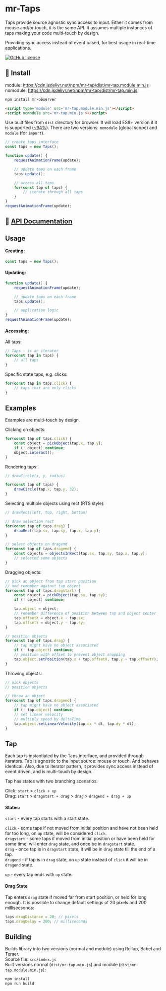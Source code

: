 # mr-Taps

Taps provide source agnostic sync access to input. Either it comes from mouse and/or touch, it is the same API. It assumes multiple instances of taps making your code multi-touch by design.

Providing sync access instead of event based, for best usage in real-time applications.

[![GitHub license](https://img.shields.io/github/license/Naereen/StrapDown.js.svg)](LICENSE)


## :rocket: Install

module: https://cdn.jsdelivr.net/npm/mr-tap/dist/mr-tap.module.min.js  
nomodule: https://cdn.jsdelivr.net/npm/mr-tap/dist/mr-tap.min.js


```bash
npm install mr-observer
```

```html
<script type='module' src='mr-tap.module.min.js'></script>
<script nomodule src='mr-tap.min.js'></script>
```
Use built files from `dist` directory for browser. It will load ES8+ version if it is supported ([~94%](https://caniuse.com/?search=ES8)). There are two versions: `nomodule` (global scope) and `module` (for `import`).

```js
// create taps interface
const taps = new Taps();

function update() {
    requestAnimationFrame(update);

    // update taps on each frame
    taps.update();

    // access all taps
    for(const tap of taps) {
        // iterate through all taps
    }
}
requestAnimationFrame(update);
```

## :scroll: [API Documentation](API.md)

## Usage


#### Creating:

```js
const taps = new Taps();
```

#### Updating:
```js
function update() {
    requestAnimationFrame(update);

    // update taps on each frame
    taps.update();

    // application logic
}
requestAnimationFrame(update);
```


#### Accessing:

All taps:
```js
// Taps - is an iterator
for(const tap in taps) {
    // all taps
}
```

Specific state taps, e.g. clicks:

```js
for(const tap in taps.click) {
    // taps that are only clicks
}
```


## Examples

Examples are multi-touch by design.

Clicking on objects:
```js
for(const tap of taps.click) {
    const object = pickObject(tap.x, tap.y);
    if (! object) continue;
    object.interact();
}
```

Rendering taps:
```js
// drawCircle(x, y, radius)

for(const tap of taps) {
    drawCircle(tap.x, tap.y, 32);
}
```

Selecting multiple objects using rect (RTS style):
```js
// drawRect(left, top, right, bottom)

// draw selection rect
for(const tap of taps.drag) {
    drawRect(tap.sx, tap.sy, tap.x, tap.y);
}

// select objects on dragend
for(const tap of taps.dragend) {
    const objects = objectsInRect(tap.sx, tap.sy, tap.x, tap.y);
    // selected some objects
}
```

Dragging objects:
```js
// pick an object from tap start position
// and remember against tap object
for(const tap of taps.dragstart) {
    const object = pickObject(tap.sx, tap.sy);
    if (! object) continue;

    tap.object = object;
    // remember difference of position between tap and object center
    tap.offsetX = object.x - tap.sx;
    tap.offsetY = object.y - tap.sy;
}

// position objects
for(const tap of taps.drag) {
    // tap might have no object associated
    if (! tap.object) continue;
    // position with offset to prevent object snapping
    tap.object.setPosition(tap.x + tap.offsetX, tap.y + tap.offsetY);
}
```

Throwing objects:
```js
// pick objects
// position objects

// throw an object
for(const tap of taps.dragend) {
    // tap might have no object associated
    if (! tap.object) continue;
    // set linear velocity
    // multiply speed by deltaTime
    tap.object.setLinearVelocity(tap.dx * dt, tap.dy * dt);
}
```

## Tap

Each tap is instantiated by the Taps interface, and provided through iterators. Tap is agnostic to the input source: mouse or touch. And behaves identical. Also, due to iterator pattern, it provides sync access instead of event driven, and is multi-touch by design.

Tap has states with two branching scenarios:

Click: `start` > `click + up`  
Drag: `start` > `dragstart + drag` > `drag` > `dragend + drag + up`


#### States:

`start` - every tap starts with a start state.

`click` - some taps if not moved from initial position and have not been held for too long, on `up` state, will be considered `click`.  
`dragstart` - some taps if moved from initial position or have been held for some time, will enter `drag` state, and once be in `dragstart` state.  
`drag` - once tap is in `dragstart` state, it will be in `drag` state till the end of a tap.  
`dragend` - if tap is in `drag` state, on `up` state instead of `click` it will be in `dragend` state.

`up` - every tap ends with `up` state.


#### Drag State

Tap enters `drag` state if moved far from start position, or held for long enough. It is possible to change default settings of 20 pixels and 200 millisecsonds:

```js
taps.dragDistance = 20; // pixels
taps.dragDelay = 200; // milliseconds
```


## Building

Builds library into two versions (normal and module) using Rollup, Babel and Terser.  
Source file: `src/index.js`  
Built versions normal (`dist/mr-tap.min.js`) and module (`dist/mr-tap.module.min.js`):

```bash
npm install
npm run build
```
